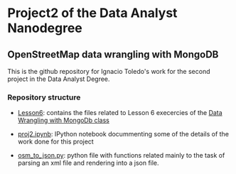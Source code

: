 # Project2 of the Data Analyst Nanodegree

## OpenStreetMap data wrangling with MongoDB

This is the github repository for Ignacio Toledo's work for the
second project in the Data Analyst Degree.

### Repository structure

* [Lesson6](../tree/master/Lesson6): contains the files related to
  Lesson 6 execercies of the [Data Wrangling with MongoDb class][1]
  
* [proj2.ipynb](../tree/master/proj2.ipynb): IPython notebook
  docummenting some of the details of the work done for this
  project
  
* [osm_to_json.py](../tree/master/osm_to_json.py): python file
  with functions related mainly to the task of parsing an xml file
  and rendering into a json file.
  
  
  
 

[1]: https://www.udacity.com/course/progress#!/c-ud032-nd
